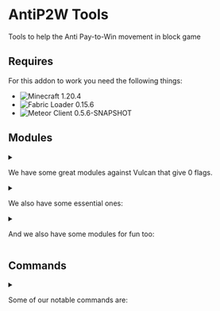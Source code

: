 # AntiP2W Tools
Tools to help the Anti Pay-to-Win movement in block game

## Requires
For this addon to work you need the following things:
- ![Minecraft 1.20.4](https://img.shields.io/badge/Minecraft-1.20.4-00cc00.svg)
- ![Fabric Loader 0.15.6](https://img.shields.io/badge/Fabric_Loader-0.15.6-807a6d.svg)
- ![Meteor Client 0.5.6-SNAPSHOT](https://img.shields.io/badge/Meteor_Client-0.5.6--SNAPSHOT-913de2.svg)


## Modules
<details>
<summary>
  
We have some great modules against Vulcan that give 0 flags.

</summary>
<p>- Boat Fly (395 bps max)</p>
<p>- Elytra Fly (elytra takes no durability, 70 bps max)</p>
<p>- Glide</p>
<p>- Spider</p>
</details>

<details>
<summary>
  
We also have some essential ones:

</summary>Anti Vanish
- Auto Login
- Auto Sign Plus
- Chat Filter
- Packet Logger
- Storage No Render
</details>

<details>
<summary>
  
And we also have some modules for fun too:

</summary>
Creative Puke 
- Fidget Spinner
- Minesweeper
- Trampoline
</details>

## Commands
<details>
<summary>
  
Some of our notable commands are: 

</summary>
shulker-counter
- chest
- hotbar-clear
</details>

